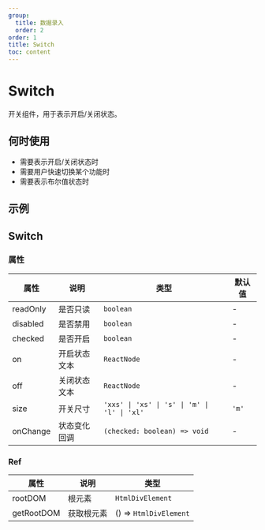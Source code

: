 ```yaml
---
group:
  title: 数据录入
  order: 2
order: 1
title: Switch
toc: content
---
```


# Switch

开关组件，用于表示开启/关闭状态。

## 何时使用

- 需要表示开启/关闭状态时
- 需要用户快速切换某个功能时
- 需要表示布尔值状态时

## 示例

<code src="./demos/demo1.jsx"></code>

## Switch

### 属性

| 属性     | 说明     | 类型      | 默认值  |
| -------- | -------- | --------- | ------- |
| readOnly | 是否只读 | `boolean` | - |
| disabled | 是否禁用 | `boolean` | - |
| checked | 是否开启 | `boolean` | - |
| on | 开启状态文本 | `ReactNode` | - |
| off | 关闭状态文本 | `ReactNode` | - |
| size | 开关尺寸 | `'xxs' \| 'xs' \| 's' \| 'm' \| 'l' \| 'xl'` | `'m'` |
| onChange | 状态变化回调 | `(checked: boolean) => void` | - |

### Ref

| 属性       | 说明                 | 类型                   |
| ---------- | -------------------- | ---------------------- |
| rootDOM    | 根元素               | `HtmlDivElement`       |
| getRootDOM | 获取根元素           | () => `HtmlDivElement` |
